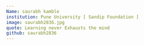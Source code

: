 ```yaml
---
Name: saurabh kamble
institution: Pune University [ Sandip Foundation ]
image: saurabh2836.jpg 
quote: Learning never Exhausts the mind
github: saurabh2836
---
```

